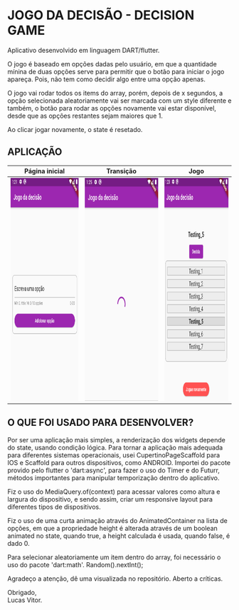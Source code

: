 # JOGO DA DECISÃO -  DECISION GAME

Aplicativo desenvolvido em linguagem DART/flutter. 

O jogo é baseado em opções dadas pelo usuário, em que a quantidade mínina de duas opções serve para permitir que o botão para iniciar o jogo apareça.
Pois, não tem como decidir algo entre uma opção apenas. 

O jogo vai rodar todos os items do array, porém, depois de x segundos, a opção selecionada aleatoriamente vai ser marcada com um style diferente e também, o botão para rodar as opções novamente vai estar disponível, desde que as opções restantes sejam maiores que 1.

Ao clicar jogar novamente, o state é resetado.

 ## APLICAÇÃO 

| Página inicial | Transição | Jogo |
| --- | --- | --- |
| <img src="assets/f1.PNG" height=500> | <img src="assets/f4.PNG" height=500> | <img src="assets/f3.PNG"  height=500>

## O QUE FOI USADO PARA DESENVOLVER?
Por ser uma aplicação mais simples, a renderização dos widgets depende do state, usando condição lógica.
Para tornar a aplicação mais adequada para diferentes sistemas operacionais, usei CupertinoPageScaffold para IOS e Scaffold para outros dispositivos, como ANDROID.
Importei do pacote provido pelo flutter o 'dart:async', para fazer o uso do Timer e do Futurr, métodos importantes para manipular temporização dentro do aplicativo.

Fiz o uso do MediaQuery.of(context) para acessar valores como altura e largura do dispositivo, e sendo assim, criar um responsive layout para diferentes tipos de dispositivos.

Fiz o uso de uma curta animação através do AnimatedContainer na lista de opções, em que a propriedade height é alterada através de um boolean animated no state, quando true, a height calculada é usada, quando false, é dado 0.  

Para selecionar aleatoriamente um item dentro do array, foi necessário o uso do pacote 'dart:math'. Random().nextInt();


Agradeço a atenção, dê uma visualizada no repositório.
Aberto a críticas.

Obrigado,  
Lucas Vitor.


